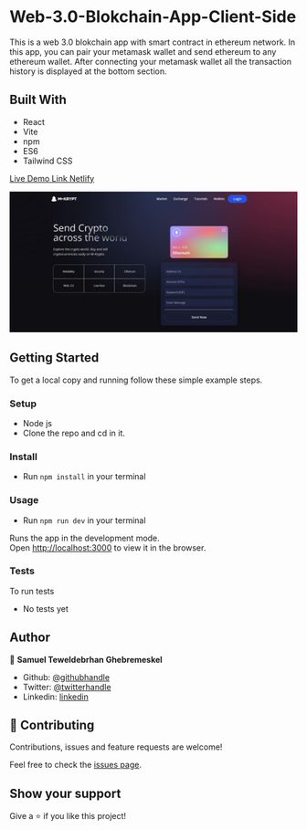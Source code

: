 ﻿# Web-3.0-Blokchain-App-Client-Side

This is a web 3.0 blokchain app with smart contract in ethereum network. In this app, you can pair your metamask wallet and send ethereum to any ethereum wallet. After connecting your metamask wallet all the transaction history is displayed at the bottom section.

## Built With

- React
- Vite
- npm
- ES6
- Tailwind CSS

[Live Demo Link Netlify](https://m-krypt-blokchain-app.netlify.app/)

![screenshot 1](./images/Capture1.JPG)

## Getting Started

To get a local copy and running follow these simple example steps.

### Setup

- Node js
- Clone the repo and cd in it.

### Install

- Run `npm install` in your terminal

### Usage

- Run `npm run dev` in your terminal

Runs the app in the development mode.<br />
Open [http://localhost:3000](http://localhost:3000) to view it in the browser.

### Tests

To run tests

- No tests yet

## Author

👤 **Samuel Teweldebrhan Ghebremeskel**

- Github: [@githubhandle](https://github.com/Samitti)
- Twitter: [@twitterhandle](https://twitter.com/Samuel63734232)
- Linkedin: [linkedin](https://www.linkedin.com/in/samuel-ghebremeskel-29685811a/)

## 🤝 Contributing

Contributions, issues and feature requests are welcome!

Feel free to check the [issues page](https://github.com/Samitti/Catalogue-Project-Redux/issues).

## Show your support

Give a ⭐️ if you like this project!
